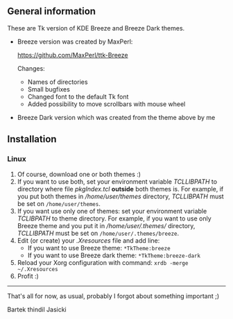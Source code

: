 ## General information

These are Tk version of KDE Breeze and Breeze Dark themes.

* Breeze version was created by MaxPerl:

  https://github.com/MaxPerl/ttk-Breeze

    Changes:

    - Names of directories
    - Small bugfixes
    - Changed font to the default Tk font
    - Added possibility to move scrollbars with mouse wheel

* Breeze Dark version which was created from the theme above by me

## Installation

### Linux
1. Of course, download one or both themes :)
2. If you want to use both, set your environment variable *TCLLIBPATH* to
   directory where file *pkgIndex.tcl* **outside** both themes is. For example,
   if you put both themes in */home/user/themes* directory, *TCLLIBPATH* must
   be set on `/home/user/themes`.
3. If you want use only one of themes: set your environment variable *TCLIBPATH*
   to theme directory. For example, if you want to use only Breeze theme and
   you put it in */home/user/.themes/* directory, *TCLLIBPATH* must be set on
   `/home/user/.themes/breeze`.
4. Edit (or create) your *.Xresources* file and add line:
   - If you want to use Breeze theme: `*TkTheme:breeze`
   - If you want to use Breeze dark theme: `*TkTheme:breeze-dark`
5. Reload your Xorg configuration with command: `xrdb -merge ~/.Xresources`
6. Profit :)

----

That's all for now, as usual, probably I forgot about something important ;)

Bartek thindil Jasicki
